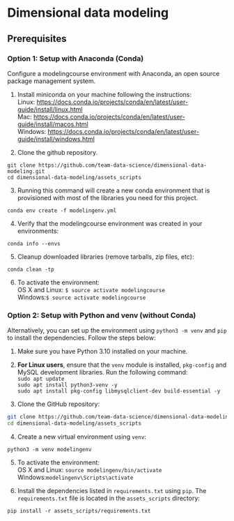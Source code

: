 # Dimensional data modeling
## Prerequisites
### Option 1: Setup with Anaconda (Conda)
Configure a modelingcourse environment with Anaconda, an open source package management system.

1. Install miniconda on your machine following the instructions:
<br/>Linux: https://docs.conda.io/projects/conda/en/latest/user-guide/install/linux.html
<br/>Mac: https://docs.conda.io/projects/conda/en/latest/user-guide/install/macos.html
<br/>Windows: https://docs.conda.io/projects/conda/en/latest/user-guide/install/windows.html

2. Clone the github repository.
```
git clone https://github.com/team-data-science/dimensional-data-modeling.git
cd dimensional-data-modeling/assets_scripts
```

3. Running this command will create a new conda environment that is provisioned with most of the libraries you need for this project.

```
conda env create -f modelingenv.yml
```

4. Verify that the modelingcourse environment was created in your environments:

```
conda info --envs
```

5. Cleanup downloaded libraries (remove tarballs, zip files, etc):

```
conda clean -tp
```

6. To activate the environment:
<br/>OS X and Linux: ```$ source activate modelingcourse```
<br/>Windows:```$ source activate modelingcourse```

### Option 2: Setup with Python and venv (without Conda)

Alternatively, you can set up the environment using `python3 -m venv` and `pip` to install the dependencies. Follow the steps below:

1. Make sure you have Python 3.10 installed on your machine.

2. **For Linux users**, ensure that the `venv` module is installed, `pkg-config` and MySQL development libraries. Run the following command:
<br/>```sudo apt update```
<br/>```sudo apt install python3-venv -y```
<br/>```sudo apt install pkg-config libmysqlclient-dev build-essential -y```

3. Clone the GitHub repository:

```bash
git clone https://github.com/team-data-science/dimensional-data-modeling.git
cd dimensional-data-modeling/assets_scripts
```

4. Create a new virtual environment using `venv`:

```
python3 -m venv modelingenv
```

5. To activate the environment:
<br/>OS X and Linux: ```source modelingenv/bin/activate```
<br/>Windows:```modelingenv\Scripts\activate```

6. Install the dependencies listed in `requirements.txt` using `pip`. The `requirements.txt` file is located in the `assets_scripts` directory:

```
pip install -r assets_scripts/requirements.txt
```